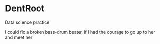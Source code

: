 # DentRoot
Data science practice

I could fix a broken bass-drum beater, if I had the courage to go up to her and meet her
